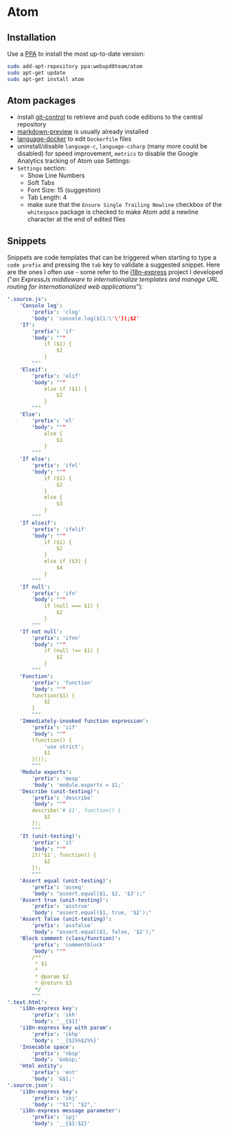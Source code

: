 # Atom
## Installation
Use a [PPA](http://www.webupd8.org/2014/06/atom-text-editor-available-for-linux.html) to install the most up-to-date version:

```bash
sudo add-apt-repository ppa:webupd8team/atom
sudo apt-get update
sudo apt-get install atom
```

## Atom packages
* install [git-control](https://atom.io/packages/git-control) to retrieve and push code editions to the central repository
* [markdown-preview](https://atom.io/packages/markdown-preview) is usually already installed
* [language-docker](https://atom.io/packages/language-docker) to edit `Dockerfile` files
* uninstall/disable `language-c`, `language-csharp` (many more could be disabled) for speed improvement, `metrics` to disable the Google Analytics tracking of Atom use Settings:
* `Settings` section:
  * Show Line Numbers
  * Soft Tabs
  * Font Size: 15 (suggestion)
  * Tab Length: 4
  * make sure that the `Ensure Single Trailing Newline` checkbox of the `whitespace` package is checked to make Atom add a newline character at the end of edited files

## Snippets
Snippets are code templates that can be triggered when starting to type a `code prefix` and pressing the `tab` key to validate a suggested snippet. Here are the ones I often use - some refer to the [i18n-express](https://github.com/lucsorel/i18n-express) project I developed ("*an ExpressJs middleware to internationalize templates and manage URL routing for internationalized web applications*"):
```yaml
'.source.js':
	'Console log':
    	'prefix': 'clog'
    	'body': 'console.log(${1:\'\'});$2'
	'If':
		'prefix': 'if'
		'body': """
			if ($1) {
				$2
			}
		"""
	'Elseif':
		'prefix': 'elif'
		'body': """
			else if ($1) {
				$2
			}
		"""
	'Else':
		'prefix': 'el'
		'body': """
			else {
				$1
			}
		"""
	'If else':
		'prefix': 'ifel'
		'body': """
			if ($1) {
				$2
			}
			else {
				$3
			}
		"""
	'If elseif':
		'prefix': 'ifelif'
		'body': """
			if ($1) {
				$2
			}
			else if ($3) {
				$4
			}
		"""
	'If null':
		'prefix': 'ifn'
		'body': """
			if (null === $1) {
				$2
			}
		"""
	'If not null':
		'prefix': 'ifnn'
		'body': """
			if (null !== $1) {
				$2
			}
		"""
	'Function':
		'prefix': 'function'
		'body': """
		function($1) {
			$2
		}
		"""
	'Immediately-invoked function expression':
		'prefix': 'iif'
		'body': """
		(function() {
			'use strict';
			$1
		}());
		"""
	'Module exports':
		'prefix': 'mexp'
		'body': 'module.exports = $1;'
	'Describe (unit-testing)':
		'prefix': 'describe'
		'body': """
		describe('# $1', function() {
			$2
		});
		"""
	'It (unit-testing)':
		'prefix': 'it'
		'body': """
		it('$1', function() {
			$2
		});
		"""
	'Assert equal (unit-testing)':
		'prefix': 'asseq'
		'body': "assert.equal($1, $2, '$3');"
	'Assert true (unit-testing)':
		'prefix': 'asstrue'
		'body': "assert.equal($1, true, '$2');"
	'Assert false (unit-testing)':
		'prefix': 'assfalse'
		'body': "assert.equal($1, false, '$2');"
	'Block comment (class/function)':
		'prefix': 'commentblock'
		'body': """
		/**
		 * $1
		 *
		 * @param $2
		 * @return $3
		 */
		"""
'.text.html':
	'i18n-express key':
		'prefix': 'ikh'
		'body': '__{$1}'
	'i18n-express key with param':
		'prefix': 'ikhp'
		'body': '__{$1%%$2%%}'
	'Insecable space':
		'prefix': 'nbsp'
		'body': '&nbsp;'
	'Html entity':
		'prefix': 'ent'
		'body': '&$1;'
'.source.json':
	'i18n-express key':
		'prefix': 'ikj'
		'body': '"$1": "$2",'
	'i18n-express message parameter':
		'prefix': 'ipj'
		'body': '__{$1:$2}'
```
